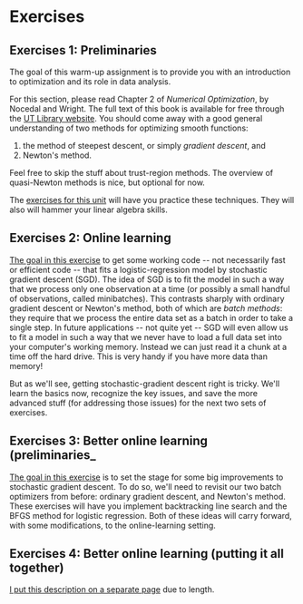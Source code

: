 

# Exercises

## Exercises 1: Preliminaries

The goal of this warm-up assignment is to provide you with an introduction to optimization and its role in data analysis.  

For this section, please read Chapter 2 of _Numerical Optimization_, by Nocedal and Wright.  The full text of this book is available for free through the [UT Library website](http://lib.utexas.edu).  You should come away with a good general understanding of two methods for optimizing smooth functions:  
1) the method of steepest descent, or simply _gradient descent_, and   
2) Newton's method.  

Feel free to skip the stuff about trust-region methods.  The overview of quasi-Newton methods is nice, but optional for now.  

The [exercises for this unit](exercises01/exercises01-SDS385.pdf) will have you practice these techniques.  They will also will hammer your linear algebra skills.  


## Exercises 2: Online learning

[The goal in this exercise](exercises02/exercises02-SDS385.pdf) to get some working code -- not necessarily fast or efficient code -- that fits a logistic-regression model by stochastic gradient descent (SGD).  The idea of SGD is to fit the model in such a way that we process only one observation at a time (or possibly a small handful of observations, called minibatches). This contrasts sharply with ordinary gradient descent or Newton's method, both of which are _batch methods_: they require that we process the entire data set as a batch in order to take a single step.  In future applications -- not quite yet -- SGD will even allow us to fit a model in such a way that we never have to load a full data set into your computer's working memory.  Instead we can just read it a chunk at a time off the hard drive.  This is very handy if you have more data than memory!

But as we'll see, getting stochastic-gradient descent right is tricky.  We'll learn the basics now, recognize the key issues, and save the more advanced stuff (for addressing those issues) for the next two sets of exercises.  


## Exercises 3: Better online learning (preliminaries_

[The goal in this exercise](exercises03/exercises03-SDS385.pdf) is to set the stage for some big improvements to stochastic gradient descent.  To do so, we'll need to revisit our two batch optimizers from before: ordinary gradient descent, and Newton's method.  These exercises will have you implement backtracking line search and the BFGS method for logistic regression.  Both of these ideas will carry forward, with some modifications, to the online-learning setting.  


## Exercises 4: Better online learning (putting it all together)

[I put this description on a separate page](exercises04.md) due to length.



<!-- 
## Exercises 5: Sparsity

[Link here.](exercises05/exercises05-SDS385.pdf)

In many problems, we wish to impose _sparsity_ on the parameters of a statistical model -- that is, the assumption that some parameters are zero.    In this set of exercises, we will learn a few basic ideas that are important for thinking about sparse statistical models at scale.

Please finish reading Chapter 3.4 of [The Elements of Statistical Learning](http://statweb.stanford.edu/~tibs/ElemStatLearn/), although feel free to skip the part about "Least angle regression."  The key things to take away from this reading are:  
- the lasso  
- the idea of the lasso solution path (Figure 3.10)  
- the degrees of freedom for the lasso (page 77)

Note that we will work the lasso objective in "Lagrangian form" (Equation 3.52).  If you want a short overview of how the software you'll be using on this set of exercises actually fits the lasso, see Chapter 3.8.6 (Pathwise Coordinate Optimization), or the paper below for more detail.  But as you'll see, it's super fast.

### Extended reading

The following papers treat some of the issues that arise in lasso regression in much greater detail.  They are optional, but provide nice background.

- [The original paper on the lasso](http://statweb.stanford.edu/~tibs/lasso/lasso.pdf) 
- [Paper on pathwise coordinate optimization](http://arxiv.org/pdf/0708.1485.pdf)  
- ["Degrees of freedom" of the lasso fit](https://projecteuclid.org/euclid.aos/1194461726)  
- [Estimating the residual variance from the lasso fit](https://arxiv.org/abs/1311.5274).  Note that in the exercises we use their Equation 2 in our definition of CP.  
- [Estimating prediction error](https://people.eecs.berkeley.edu/~jordan/sail/readings/archive/efron_Cp.pdf).  


## Exercises 6: the proximal gradient method

[Link here.](exercises06/exercises06-SDS385.pdf)

The culmination of the first four exercises was _stochastic gradient descent_, which is one of the core algorithms that powers modern data science.  Over the next few sets of exercises, we will build up to two other such core algorithms: the proximal gradient method, and ADMM, which stands for the _alternating direction method of multipliers._  These algorithms are broadly useful for optimizing objective functions f(x) in statistics that have either or both of the following two features:  
- f(x) is a sum of two terms, one of which measures fit to the data, and the other of which penalizes model complexity.  
- f(x) is not everywhere smooth, so that we cannot assume derivatives exist.  

Both features come up in problems where we wish to impose sparsity on a parameter in a statistical model (i.e. the lasso of the previous exercises).  

In this set of exercises, we begin our study of scalable algorithms that can handle sparsity, with the proximal gradient method.


### Optional reading

These exercises are fairly self contained.  Nonetheless, if you want a very detailed reference on the proximal gradient algorithm, and many related algorithms, I highly recommend [this review paper](http://web.stanford.edu/~boyd/papers/prox_algs.html) by Parikh and Boyd.


## Exercises 7: Introduction to ADMM

### Reading

In this set of exercises, there is a lot of reading.  The main reference is a review paper called [Distributed Optimization and Statistical Learning via the Alternating Direction Method of Multipliers](http://stanford.edu/~boyd/papers/admm_distr_stats.html), by Boyd et al.  This is a truly excellent review paper -- and a popular one, as its citation count on Google Scholar reveals.  For this set of exercises I ask that you read Sections 1-6 of this paper.

You may or may not be familiar with some of the basic concepts in convex optimization used in the paper.  If you're not, you can find some very useful background material on Lagrangians and duality in Chapter 5 (and for background, 3.3) of [Convex Optimization](http://stanford.edu/~boyd/cvxbook/), by Boyd and Vandeberghe (see the Download link at the bottom of this linked page).  

### Exercises

The assignment this week is simple: implement ADMM for fitting the lasso regression model, and compare it to your proximal gradient implementation from last week.  The application of ADMM to the lasso model is described in Section 6.4 of the Boyd et. al. paper.  I encourage you to try to derive these steps yourself from the generic ADMM recipe, and then check against Section 6.4.  

In the exercises to follow, we'll use ADMM again for several other problems, including spatial smoothing.  


## Exercises 8: spatial smoothing at scale  

[Link here.](exercises08/exercises08-SDS385.pdf)  In this set of exercises, you will extend your knowledge of ADMM by considering the problem of spatial smoothing over large discrete lattices.  The application we consider this week is to data collected from an fMRI experiment.

Files:  
- [Data](../data/fmri_z.csv) 
- [a utility R script](../R/makeD2_sparse.R) for constructing the first-difference matrix over a grid graph  


## Exercises 9: matrix factorization

[Link here.](exercises09/exercises09-SDS385.pdf)  

In statistical modeling, we often need to compute a low-rank approximation to a large matrix.  The standard old-school approach for doing so is _principal components analysis,_ or PCA, which is closely related to the [singular value decomposition](https://en.wikipedia.org/wiki/Singular_value_decomposition) of a matrix.  

In this set of exercises, you will explore an approach for computing a modified PCA-like factorization of a matrix.  Specifically, you will incorporate regularization on the principal components, in the form of a penalty function.  This leads to a [biconvex](https://en.wikipedia.org/wiki/Biconvex_optimization) optimization problem that can be solved quite rapidly.   

Readings for this week:
- A review of principal components analysis in [Introduction to Statistical Learning](http://www-bcf.usc.edu/~gareth/ISL/), Section 10.2.  
- The paper ["A penalized matrix decomposition, with applications to sparse principal components and canonical correlation analysis"](https://faculty.washington.edu/dwitten/Papers/pmd.pdf), by Witten, Tibshirani, and Hastie.   
- Optional: [more background](https://www.cs.cmu.edu/~venkatg/teaching/CStheory-infoage/book-chapter-4.pdf) on the singular value decomposition.  

 -->



